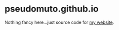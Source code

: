 pseudomuto.github.io
====================

Nothing fancy here...just source code for [my website](http://pseudomuto.com/).
